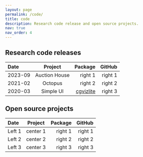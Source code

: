 ```yaml
---
layout: page
permalink: /code/
title: code
description: Research code release and open source projects.
nav: true
nav_order: 4
---
```


## Research code releases

| Date         | Project        | Package       | GitHub        |
| :----------- | :------------: | ------------: | ------------: |
| 2023-09      | Auction House  | right 1       | right 1       |
| 2021-02      | Octopus        | right 2       | right 2       |
| 2020-03      | Simple UI      | [cgvizlite](https://github.com/malekcellier/cgvizlite)       | right 3       |

## Open source projects

| Date         | Project        | Package       | GitHub        |
| :----------- | :------------: | ------------: | ------------: |
| Left 1       | center 1       | right 1       | right 1       |
| Left 2       | center 2       | right 2       | right 2       |
| Left 3       | center 3       | right 3       | right 3       |
